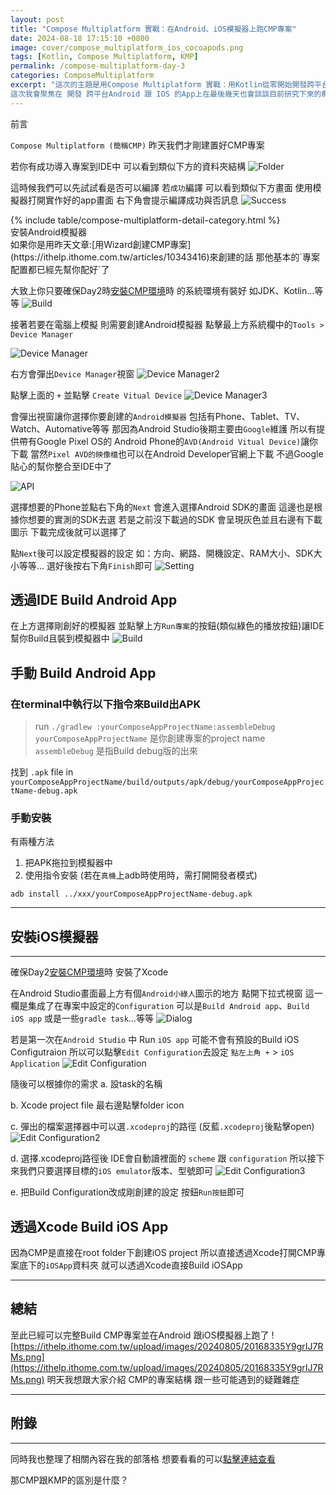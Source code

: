 ```yaml
---
layout: post
title: "Compose Multiplatform 實戰：在Android、iOS模擬器上跑CMP專案"
date: 2024-08-18 17:15:10 +0800
image: cover/compose_multiplatform_ios_cocoapods.png
tags: [Kotlin, Compose Multiplatform, KMP]
permalink: /compose-multiplatform-day-3
categories: ComposeMultiplatform
excerpt: "這次的主題是用Compose Multiplatform 實戰：用Kotlin從零開始開發跨平台App
這次我會聚焦在 開發 跨平台Android 跟 IOS 的App上在最後幾天也會談談目前研究下來的概況以及心得"
---
```


<div class="c-border-main-title-2">前言</div>

`Compose Multiplatform (簡稱CMP)`
昨天我們才剛建置好CMP專案

若你有成功導入專案到IDE中
可以看到類似下方的資料夾結構
![Folder](https://ithelp.ithome.com.tw/upload/images/20240805/20168335bcnQg9gthK.png)

這時候我們可以先試試看是否可以編譯
若`成功`編譯
可以看到類似下方畫面
使用模擬器打開實作好的app畫面
右下角會提示編譯成功與否訊息
![Success](https://ithelp.ithome.com.tw/upload/images/20240805/20168335XIVeyGRzdy.png)


<div id="category">
    {% include table/compose-multiplatform-detail-category.html %}
</div>

<div class="c-border-main-title-2">安裝Android模擬器</div>
如果你是用昨天文章:[用Wizard創建CMP專案](https://ithelp.ithome.com.tw/articles/10343416)來創建的話
那他基本的`專案配置都已經先幫你配好`了

大致上你只要確保Day2時[安裝CMP環境](https://ithelp.ithome.com.tw/articles/10343273)時
的系統環境有裝好
如JDK、Kotlin...等等
![Build](https://ithelp.ithome.com.tw/upload/images/20240805/20168335SwYrKa2N4O.png)

接著若要在電腦上模擬
則需要創建Android模擬器
點擊最上方系統欄中的`Tools > Device Manager`

![Device Manager](https://ithelp.ithome.com.tw/upload/images/20240805/20168335ouzS0g01aq.png)

右方會彈出`Device Manager`視窗
![Device Manager2](https://ithelp.ithome.com.tw/upload/images/20240805/20168335UCO8xATrHV.png)

點擊上面的 `+` 並點擊 `Create Vitual Device`
![Device Manager3](https://ithelp.ithome.com.tw/upload/images/20240805/20168335tVh3JyUdM9.png)

會彈出視窗讓你選擇你要創建的`Android模擬器`
包括有Phone、Tablet、TV、Watch、Automative等等
那因為Android Studio後期主要由`Google`維護
所以有提供帶有Google Pixel OS的 Android Phone的`AVD(Android Vitual Device)`讓你下載
當然`Pixel AVD的映像檔`也可以在Android Developer官網上下載
不過Google貼心的幫你整合至IDE中了

![API](https://ithelp.ithome.com.tw/upload/images/20240805/20168335EFrzcvK9JT.png)

選擇想要的Phone並點右下角的`Next`
會進入選擇Android SDK的畫面
這邊也是根據你想要的實測的SDK去選
若是之前沒下載過的SDK
會呈現灰色並且右邊有下載圖示
下載完成後就可以選擇了

點`Next`後可以設定模擬器的設定
如：方向、網路、開機設定、RAM大小、SDK大小等等...
選好後按右下角`Finish`即可
![Setting](https://ithelp.ithome.com.tw/upload/images/20240805/20168335L5eLh5uzsS.png)

## 透過IDE Build Android App
在上方選擇剛創好的模擬器
並點擊上方`Run專案`的按鈕(類似綠色的播放按鈕)讓IDE幫你Build且裝到模擬器中
![Build](https://ithelp.ithome.com.tw/upload/images/20240805/20168335oRvuRvIarX.png)


## 手動 Build Android App
### 在terminal中執行以下指令來Build出APK
>  run `./gradlew :yourComposeAppProjectName:assembleDebug`
`yourComposeAppProjectName` 是你創建專案的project name
`assembleDebug` 是指Build debug版的出來

找到 `.apk` file in `yourComposeAppProjectName/build/outputs/apk/debug/yourComposeAppProjectName-debug.apk`

### 手動安裝
有兩種方法
1. 把APK拖拉到模擬器中
2. 使用指令安裝 (若在`真機`上adb時使用時，需打開開發者模式)
```
adb install ../xxx/yourComposeAppProjectName-debug.apk 
```

-----

## 安裝iOS模擬器
-----

確保Day2[安裝CMP環境](https://ithelp.ithome.com.tw/articles/10343273)時
安裝了Xcode

在Android Studio畫面最上方有個`Android小綠人`圖示的地方
點開下拉式視窗
這一欄是集成了在專案中設定的`Configuration`
可以是`Build Android app`、`Build iOS app` 或是一些`gradle task`...等等
![Dialog](https://ithelp.ithome.com.tw/upload/images/20240805/201683356cuuAzN9yO.png)

若是第一次在`Android Studio` 中 Run `iOS app`
可能不會有預設的Build iOS Configutraion
所以可以點擊`Edit Configuration`去設定
`點左上角 +` > `iOS Application`
![Edit Configuration](https://ithelp.ithome.com.tw/upload/images/20240805/20168335hYx015G9Xq.png)

隨後可以根據你的需求
a. 設task的名稱

b. Xcode project file 最右邊點擊folder icon

c. 彈出的檔案選擇器中可以選`.xcodeproj`的路徑
(反藍`.xcodeproj`後點擊open)
![Edit Configuration2](https://ithelp.ithome.com.tw/upload/images/20240805/20168335s1d8qdDBSV.png)

d. 選擇.xcodeproj路徑後
IDE會自動讀裡面的 `scheme` 跟 `configuration`
所以接下來我們只要選擇目標的`iOS emulator`版本、型號即可
![Edit Configuration3](https://ithelp.ithome.com.tw/upload/images/20240805/20168335oxcWU7K1Lo.png)

e. 把Build Configuration改成剛創建的設定
按鈕`Run按鈕`即可

## 透過Xcode Build iOS App

因為CMP是直接在root folder下創建iOS project
所以直接透過Xcode打開CMP專案底下的`iOSApp`資料夾
就可以透過Xcode直接Build iOSApp


-----
## 總結

至此已經可以完整Build CMP專案並在Android 跟iOS模擬器上跑了
![https://ithelp.ithome.com.tw/upload/images/20240805/20168335Y9grIJ7RMs.png](https://ithelp.ithome.com.tw/upload/images/20240805/20168335Y9grIJ7RMs.png)
明天我想跟大家介紹
CMP的專案結構 跟一些可能遇到的疑難雜症


-----
## 附錄
-----
同時我也整理了相關內容在我的部落格
想要看看的可以[點擊連結查看](https://elegantaccess.org/compose-multiplatform-guide)



<div class="c-border-content-title-1">那CMP跟KMP的區別是什麼？</div>
